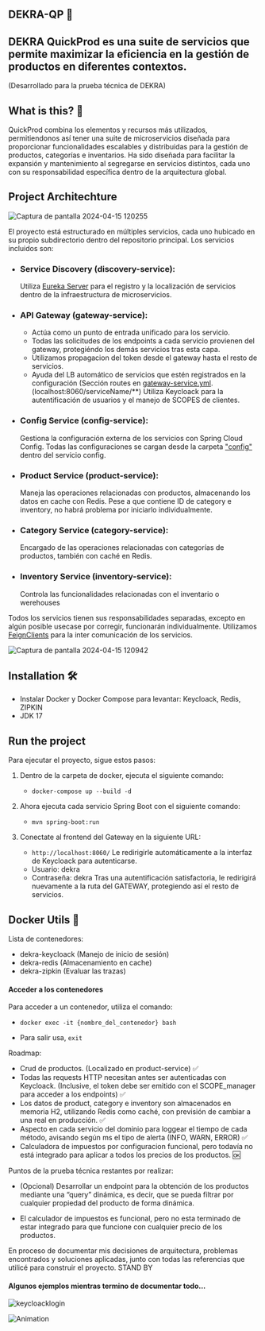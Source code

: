 ## DEKRA-QP 🚀
## DEKRA QuickProd es una suite de servicios que permite maximizar la eficiencia en la gestión de productos en diferentes contextos.
(Desarrollado para la prueba técnica de DEKRA)

## What is this? 🏃
QuickProd combina los elementos y recursos más utilizados, permitiendonos así tener una suite de microservicios diseñada para proporcionar funcionalidades escalables y distribuidas para la gestión de productos, categorías e inventarios.
Ha sido diseñada para facilitar la expansión y mantenimiento al segregarse en servicios distintos, cada uno con su responsabilidad específica dentro de la arquitectura global.


## Project Architechture
![Captura de pantalla 2024-04-15 120255](https://github.com/AdrianAlonsoDev/dekra-qp/assets/6146371/2b14cd2c-b7b5-45c1-97c9-14358c4c816f)

El proyecto está estructurado en múltiples servicios, cada uno hubicado en su propio subdirectorio dentro del repositorio principal. Los servicios incluidos son:

- ### Service Discovery (discovery-service):
  Utiliza [Eureka Server](https://cloud.spring.io/spring-cloud-netflix/multi/multi_spring-cloud-eureka-server.html) para el registro y la localización de servicios dentro de la infraestructura de microservicios.
- ### API Gateway (gateway-service):
  * Actúa como un punto de entrada unificado para los servicio.
  * Todas las solicitudes de los endpoints a cada servicio provienen del gateway, protegiéndo los demás servicios tras esta capa.
  * Utilizamos propagacion del token desde el gateway hasta el resto de servicios.
  * Ayuda del LB automático de servicios que estén registrados en la configuración (Sección routes en [gateway-service.yml](https://github.com/AdrianAlonsoDev/dekra-qp/blob/main/config-service/src/main/resources/config/gateway-service.yml).
  (localhost:8060/serviceName/**)
  Utiliza Keycloack para la autentificación de usuarios y el manejo de SCOPES de clientes.
- ### Config Service (config-service):
  Gestiona la configuración externa de los servicios con Spring Cloud Config.
  Todas las configuraciones se cargan desde la carpeta ["config"](https://github.com/AdrianAlonsoDev/dekra-qp/tree/main/config-service/src/main/resources/config) dentro del servicio config.
- ### Product Service (product-service):
  Maneja las operaciones relacionadas con productos, almacenando los datos en cache con Redis. Pese a que contiene ID de category e inventory, no habrá problema por iniciarlo individualmente.
- ### Category Service (category-service):
  Encargado de las operaciones relacionadas con categorías de productos, también con caché en Redis.
- ### Inventory Service (inventory-service):
  Controla las funcionalidades relacionadas con el inventario o werehouses

Todos los servicios tienen sus responsabilidades separadas, excepto en algún posible usecase por corregir, funcionarán individualmente.
Utilizamos [FeignClients](https://cloud.spring.io/spring-cloud-netflix/multi/multi_spring-cloud-feign.html) para la inter comunicación de los servicios.

![Captura de pantalla 2024-04-15 120942](https://github.com/AdrianAlonsoDev/dekra-qp/assets/6146371/3858e1fc-4f70-4b9a-98d2-87fc259193e9)

## Installation 🛠️
- Instalar Docker y Docker Compose para levantar: Keycloack, Redis, ZIPKIN
- JDK 17

## Run the project
Para ejecutar el proyecto, sigue estos pasos:

1. Dentro de la carpeta de docker, ejecuta el siguiente comando:
    - `docker-compose up --build -d`

2. Ahora ejecuta cada servicio Spring Boot con el siguiente comando:
    - `mvn spring-boot:run`

4. Conectate al frontend del Gateway en la siguiente URL:
    - `http://localhost:8060/`
Le redirigirle automáticamente a la interfaz de Keycloack para autenticarse.
    - Usuario: dekra
    - Contraseña: dekra
Tras una autentificación satisfactoria, le redirigirá nuevamente a la ruta del GATEWAY,
protegiendo así el resto de servicios.


## Docker Utils 🐳
Lista de contenedores:
-  dekra-keycloack (Manejo de inicio de sesión)
-  dekra-redis (Almacenamiento en cache)
-  dekra-zipkin (Evaluar las trazas)

#### Acceder a los contenedores
Para acceder a un contenedor, utiliza el comando:
* `docker exec -it {nombre_del_contenedor} bash`


* Para salir usa, `exit`


Roadmap:
- Crud de productos. (Localizado en product-service) ✅
- Todas las requests HTTP necesitan antes ser autenticadas con Keycloack. (Inclusive, el token debe ser emitido con el SCOPE_manager para acceder a los endpoints) ✅
- Los datos de product, category e inventory son almacenados en memoria H2, utilizando Redis como caché, con previsión de cambiar a una real en producción. ✅
- Aspecto en cada servicio del dominio para loggear el tiempo de cada método, avisando según ms el tipo de alerta (INFO, WARN, ERROR) ✅
- Calculadora de impuestos por configuracion funcional, pero todavía no está integrado para aplicar a todos los precios de los productos. 🆗

 Puntos de la prueba técnica restantes por realizar:
* (Opcional) Desarrollar un endpoint para la obtención de los productos mediante una “query”
dinámica, es decir, que se pueda filtrar por cualquier propiedad del producto de forma dinámica.

* El calculador de impuestos es funcional, pero no esta terminado de estar integrado para que funcione con cualquier precio de los productos.

En proceso de documentar mis decisiones de arquitectura, problemas encontrados y soluciones aplicadas, junto con todas las referencias que utilicé para construir el proyecto. STAND BY
#### Algunos ejemplos mientras termino de documentar todo...

![keycloacklogin](https://github.com/AdrianAlonsoDev/dekra-qp/assets/6146371/e2c876bc-ede8-424f-9e28-be0c59a6e9a1)

![Animation](https://github.com/AdrianAlonsoDev/dekra-qp/assets/6146371/8eddc627-5042-4598-ab98-156d390847b1)
